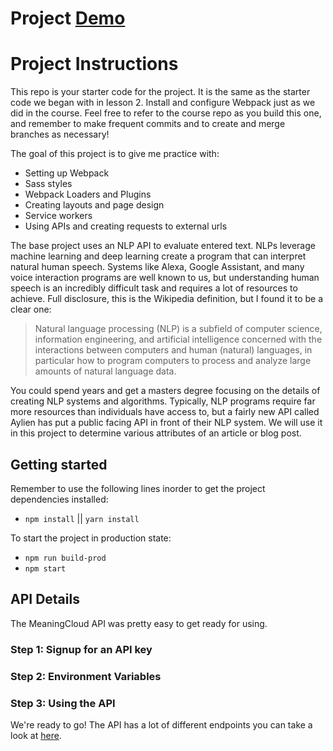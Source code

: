 # Project [Demo](https://webpack-evaluate-news-nlp.herokuapp.com)

# Project Instructions

This repo is your starter code for the project. It is the same as the starter code we began with in lesson 2. Install and configure Webpack just as we did in the course. Feel free to refer to the course repo as you build this one, and remember to make frequent commits and to create and merge branches as necessary!

The goal of this project is to give me practice with:
- Setting up Webpack
- Sass styles
- Webpack Loaders and Plugins
- Creating layouts and page design
- Service workers
- Using APIs and creating requests to external urls

The base project uses an NLP API to evaluate entered text. NLPs leverage machine learning and deep learning create a program that can interpret natural human speech. Systems like Alexa, Google Assistant, and many voice interaction programs are well known to us, but understanding human speech is an incredibly difficult task and requires a lot of resources to achieve. Full disclosure, this is the Wikipedia definition, but I found it to be a clear one:

> Natural language processing (NLP) is a subfield of computer science, information engineering, and artificial intelligence
concerned with the interactions between computers and human (natural) languages, in particular how to program computers to
process and analyze large amounts of natural language data.

You could spend years and get a masters degree focusing on the details of creating NLP systems and algorithms. Typically, NLP programs require far more resources than individuals have access to, but a fairly new API called Aylien has put a public facing API in front of their NLP system. We will use it in this project to determine various attributes of an article or blog post.

## Getting started

Remember to use the following lines inorder to get the project dependencies installed:

- `npm install` || `yarn install`

To start the project in production state:

- `npm run build-prod`
- `npm start`

## API Details

The MeaningCloud API was pretty easy to get ready for using.

### Step 1: Signup for an API key
### Step 2: Environment Variables

### Step 3: Using the API

We're ready to go! The API has a lot of different endpoints you can take a look at [here](https://learn.meaningcloud.com/developer/sentiment-analysis/2.1/doc/request).
